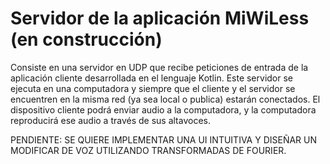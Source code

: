 # Servidor de la aplicación MiWiLess (en construcción)

Consiste en una servidor en UDP que recibe peticiones de entrada de la aplicación cliente desarrollada en el lenguaje Kotlin. Este servidor se ejecuta en una computadora y siempre que el cliente y el servidor se encuentren en la misma red (ya sea local o publica) estarán conectados. El dispositivo cliente podrá enviar audio a la computadora, y la computadora reproducirá ese audio a través de sus altavoces.


PENDIENTE: SE QUIERE IMPLEMENTAR UNA UI INTUITIVA Y DISEÑAR UN MODIFICAR DE VOZ UTILIZANDO TRANSFORMADAS DE FOURIER.

